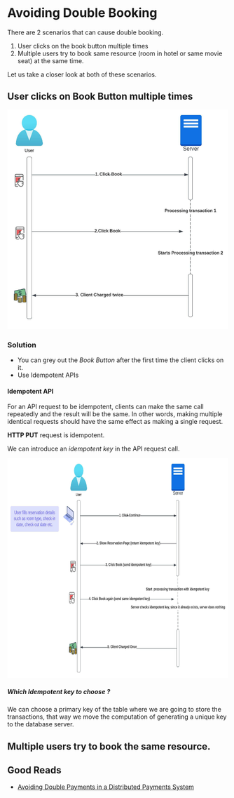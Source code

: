 <h1>Avoiding Double Booking</h1>
  <p>There are 2 scenarios that can cause double booking.</p>
  <ol>
    <li>User clicks on the book button multiple times</li>
    <li>Multiple users try to book same resource (room in hotel or same movie seat) at the same time.</li>
  </ol>
  <p>Let us take a closer look at both of these scenarios.</p>
  <h2>User clicks on Book Button multiple times</h2>
    <img src="img/User Clicks Twice.jpeg" height="500px">
    <h3>Solution</h3>
      <ul>
        <li>You can grey out the <i>Book Button</i> after the first time the client clicks on it.</li>
        <li>Use Idempotent APIs</li>
      </ul>
      <h4>Idempotent API</h4>
        <p>For an API request to be idempotent, clients can make the same call repeatedly and the result will be the same. In other words, making multiple identical requests should have the same effect as making a single request.</p>
        <p><b>HTTP PUT</b> request is idempotent.</p>
        <p>We can introduce an <i>idempotent key</i> in the API request call.</p>
        <img src="img/Idempotent transaction.jpeg" height="500px">
        <h5>Which Idempotent key to choose ?</h5>
          <p>We can choose a primary key of the table where we are going to store the transactions, that way we move the computation of generating a unique key to the database server.</p>
  <h2>Multiple users try to book the same resource.</h2>
  <h2>Good Reads</h2>
    <ul>
      <li><a href="https://medium.com/airbnb-engineering/avoiding-double-payments-in-a-distributed-payments-system-2981f6b070bb">Avoiding Double Payments in a Distributed Payments System</a></li>
    </ul>